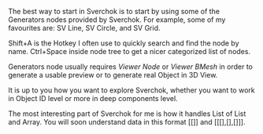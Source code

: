 The best way to start in Sverchok is to start by using some of the Generators nodes provided by Sverchok. For example, some of my favourites are: SV Line, SV Circle, and SV Grid.

Shift+A is the Hotkey I often use to quickly search and find the node by name.
Ctrl+Space inside node tree to get a nicer categorized list of nodes.

Generators node usually requires *Viewer Node* or *Viewer BMesh* in order to generate a usable preview or to generate real Object in 3D View.

It is up to you how you want to explore Sverchok, whether you want to work in Object ID level or more in deep components level.

The most interesting part of Sverchok for me is how it handles List of List and Array. You will soon understand data in this format [[]] and [[[],[],[]]].





